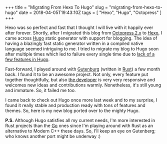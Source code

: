 +++
title = "Migrating From Hexo To Hugo"
slug = "migrating-from-hexo-to-hugo"
date = 2018-04-05T19:43:10Z
tags = [ "Hexo", "Hugo", "Octopress" ]
+++

Hexo was so perfect and fast that I thought I will live with it happily ever after forever. Shortly, after I migrated this blog from [Octopress 2.x](http://octopress.org/) to [Hexo](https://hexo.io/), I came across [Hugo](https://gohugo.io/) static generator with support for blogging. The idea of having a blazingly fast static generator written in a compiled native language seemed intriguing to me. I tried to migrate my blog to Hugo soon after multiple times which led to failure every single time due to [lack of a few features in Hugo](https://github.com/gohugoio/hugo/issues/1768).

Fast-forward, I played around with [Gutenburg](https://www.getgutenberg.io/) (written in [Rust](https://www.rust-lang.org/)) a few month back. I found it to be an awesome project. Not only, every feature put together thoughtfully, but also [the developer](https://github.com/Keats) is very very responsive and welcomes new ideas and contributions warmly. Nonetheless, it's still young and immature. So, it failed me too.

I came back to check out Hugo once more last week and to my surprise, I found it really stable and production ready with tons of features and themes. So, here is my new blog ported over to the mighty Hugo.

__P.S.__ Although Hugo satisfies all my current needs, I'm more interested in Rust projects than the [Go](https://golang.org/) ones since I'm playing around with Rust as an alternative to Modern C++ these days. So, I'll keep an eye on Gutenberg; who knows another port might be underway :)

<!--more-->
